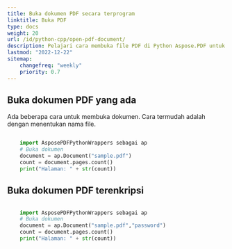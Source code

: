 ```yaml
---
title: Buka dokumen PDF secara terprogram
linktitle: Buka PDF
type: docs
weight: 20
url: /id/python-cpp/open-pdf-document/
description: Pelajari cara membuka file PDF di Python Aspose.PDF untuk Python melalui pustaka C++. Anda dapat membuka PDF yang ada, dokumen dari stream, dan dokumen PDF terenkripsi.
lastmod: "2022-12-22"
sitemap:
    changefreq: "weekly"
    priority: 0.7
---
```


## Buka dokumen PDF yang ada

Ada beberapa cara untuk membuka dokumen. Cara termudah adalah dengan menentukan nama file.

```python

    import AsposePDFPythonWrappers sebagai ap
    # Buka dokumen
    document = ap.Document("sample.pdf")
    count = document.pages.count()
    print("Halaman: " + str(count))
```

## Buka dokumen PDF terenkripsi

```python

    import AsposePDFPythonWrappers sebagai ap
    # Buka dokumen
    document = ap.Document("sample.pdf","password")
    count = document.pages.count()
    print("Halaman: " + str(count))
```